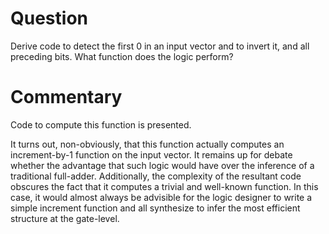 # Question

Derive code to detect the first 0 in an input vector and to invert it,
and all preceding bits. What function does the logic perform?

# Commentary

Code to compute this function is presented.

It turns out, non-obviously, that this function actually computes an
increment-by-1 function on the input vector. It remains up for debate
whether the advantage that such logic would have over the inference of
a traditional full-adder. Additionally, the complexity of the
resultant code obscures the fact that it computes a trivial and
well-known function. In this case, it would almost always be advisible
for the logic designer to write a simple increment function and all
synthesize to infer the most efficient structure at the gate-level.
